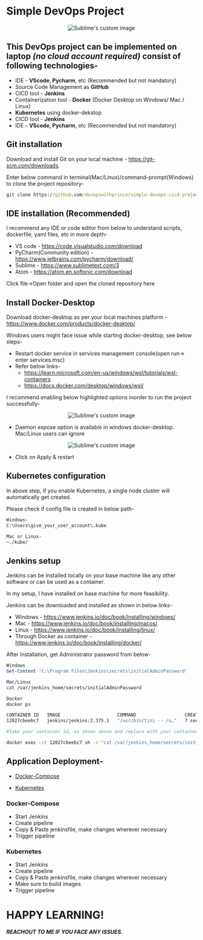 ﻿# Simple DevOps Project
<p align="center">
  <img src="https://github.com/devopswithprince/simple-devops-cicd-project/blob/image/_readme_images/project-architecture.png?raw=true" alt="Sublime's custom image"/>
</p>

## This DevOps project can be implemented on laptop ***(no cloud account required)*** consist of following technologies-
- IDE - **VScode, Pycharm**, etc (Recommended but not mandatory)
- Source Code Management as **GitHub**
- CICD tool - **Jenkins**
- Containerization tool - **Docker** (Docker Desktop on Windows/ Mac / Linux)
- **Kubernetes** using docker-dekstop
- CICD tool - **Jenkins**
- IDE - **VScode, Pycharm**, etc (Recommended but not mandatory)


## Git installation
Download and install Git on your local machine - https://git-scm.com/downloads.

Enter below command in terminal(Mac/Linux)/command-prompt(Windows) to clone the project repository-
```bat
git clone https://github.com/devopswithprince/simple-devops-cicd-project.git
```

## IDE installation **(Recommended)**
I recommend any IDE or code editor from below to understand scripts, dockerfile, yaml files, etc in more depth-
- VS code - https://code.visualstudio.com/download
- PyCharm(Community edition) - https://www.jetbrains.com/pycharm/download/
- Sublime - https://www.sublimetext.com/3
- Atom - https://atom.en.softonic.com/download

Click file->Open folder and open the cloned repository here

## Install Docker-Desktop
Download docker-desktop as per your local machines platform - https://www.docker.com/products/docker-desktop/

Windows users might face issue while starting docker-desktop, see below steps-
- Restart docker service in services management console(open run-> enter services.msc)
- Refer below links-
    - https://learn.microsoft.com/en-us/windows/wsl/tutorials/wsl-containers
    - https://docs.docker.com/desktop/windows/wsl/

I recommend enabling below highlighted options inorder to run the project successfully-

<p align="center">
  <img src="https://github.com/devopswithprince/simple-devops-cicd-project/blob/image/_readme_images/docker-desktop1.png?raw=true" alt="Sublime's custom image"/>
</p>

- Daemon expose option is available in windows docker-desktop. Mac/Linux users can ignore

<p align="center">
  <img src="https://github.com/devopswithprince/simple-devops-cicd-project/blob/image/_readme_images/docker-desktop2.png?raw=true" alt="Sublime's custom image"/>
</p>

- Click on Apply & restart

## Kubernetes configuration
In above step, if you enable Kubernetes, a single node cluster will automatically get created.

Please check if config file is created in below path-
```bat
Windows-
C:\Users\give_your_user_account\.kube
```
```sh
Mac or Linux-
~./kube/
```
## Jenkins setup
Jenkins can be installed locally on your base machine like any other software or can be used as a container.

In my setup, I have installed on base machine for more feasibility.

Jenkins can be downloaded and installed as shown in below links-

- Windows - https://www.jenkins.io/doc/book/installing/windows/
- Mac - https://www.jenkins.io/doc/book/installing/macos/
- Linux - https://www.jenkins.io/doc/book/installing/linux/
- Through Docker as container - https://www.jenkins.io/doc/book/installing/docker/

After Installation, get Administrator password from below-

```powershell
Windows
Get-Content 'C:\Program Files\Jenkins\secrets\initialAdminPassword'
```

```sh
Mac/Linux
cat /var/jenkins_home/secrets/initialAdminPassword
```

```sh
Docker
docker ps

CONTAINER ID   IMAGE                     COMMAND                  CREATED          STATUS          PORTS                                              NAMES
12027cbeebc7   jenkins/jenkins:2.375.1   "/usr/bin/tini -- /u…"   7 seconds ago    Up 6 seconds    0.0.0.0:8080->8080/tcp, 0.0.0.0:50000->50000/tcp   myjenkins

#Take your container id, as shown above and replace with your container id in below command-

docker exec -it 12027cbeebc7 sh -c "cat /var/jenkins_home/secrets/initialAdminPassword"
```
## Application Deployment-
- [Docker-Compose](#docker-compose)

- [Kubernetes](#kubernetes)


### Docker-Compose

- Start Jenkins
- Create pipeline
- Copy & Paste jenkinsfile, make changes wherever necessary
- Trigger pipeline


### Kubernetes
- Start Jenkins
- Create pipeline
- Copy & Paste jenkinsfile, make changes wherever necessary
- Make sure to build images 
- Trigger pipeline


# HAPPY LEARNING!

##### REACHOUT TO ME IF YOU FACE ANY ISSUES.
